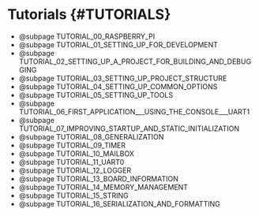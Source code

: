 # Tutorials {#TUTORIALS}

- @subpage TUTORIAL_00_RASPBERRY_PI
- @subpage TUTORIAL_01_SETTING_UP_FOR_DEVELOPMENT
- @subpage TUTORIAL_02_SETTING_UP_A_PROJECT_FOR_BUILDING_AND_DEBUGGING
- @subpage TUTORIAL_03_SETTING_UP_PROJECT_STRUCTURE
- @subpage TUTORIAL_04_SETTING_UP_COMMON_OPTIONS
- @subpage TUTORIAL_05_SETTING_UP_TOOLS
- @subpage TUTORIAL_06_FIRST_APPLICATION___USING_THE_CONSOLE___UART1
- @subpage TUTORIAL_07_IMPROVING_STARTUP_AND_STATIC_INITIALIZATION
- @subpage TUTORIAL_08_GENERALIZATION
- @subpage TUTORIAL_09_TIMER
- @subpage TUTORIAL_10_MAILBOX
- @subpage TUTORIAL_11_UART0
- @subpage TUTORIAL_12_LOGGER
- @subpage TUTORIAL_13_BOARD_INFORMATION
- @subpage TUTORIAL_14_MEMORY_MANAGEMENT
- @subpage TUTORIAL_15_STRING
- @subpage TUTORIAL_16_SERIALIZATION_AND_FORMATTING
<!-- - @subpage TUTORIAL_17_UNIT_TEST_INFRASTRUCTURE
- @subpage TUTORIAL_18_WRITING_UNIT_TESTS
- @subpage TUTORIAL_19_EXCEPTIONS
- @subpage TUTORIAL_20_INTERRUPTS
- @subpage TUTORIAL_21_TIMER_EXTENSION -->
